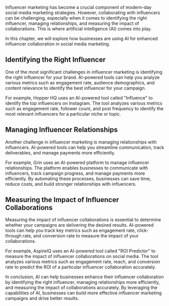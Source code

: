 
Influencer marketing has become a crucial component of modern-day social media marketing strategies. However, collaborating with influencers can be challenging, especially when it comes to identifying the right influencer, managing relationships, and measuring the impact of collaborations. This is where artificial intelligence (AI) comes into play.

In this chapter, we will explore how businesses are using AI for enhanced influencer collaboration in social media marketing.

Identifying the Right Influencer
--------------------------------

One of the most significant challenges in influencer marketing is identifying the right influencer for your brand. AI-powered tools can help you analyze various metrics such as engagement rate, audience demographics, and content relevance to identify the best influencer for your campaign.

For example, Hopper HQ uses an AI-powered tool called "Influence" to identify the top influencers on Instagram. The tool analyzes various metrics such as engagement rate, follower count, and post frequency to identify the most relevant influencers for a particular niche or topic.

Managing Influencer Relationships
---------------------------------

Another challenge in influencer marketing is managing relationships with influencers. AI-powered tools can help you streamline communication, track deliverables, and manage payments more efficiently.

For example, Grin uses an AI-powered platform to manage influencer relationships. The platform enables businesses to communicate with influencers, track campaign progress, and manage payments more efficiently. By automating these processes, businesses can save time, reduce costs, and build stronger relationships with influencers.

Measuring the Impact of Influencer Collaborations
-------------------------------------------------

Measuring the impact of influencer collaborations is essential to determine whether your campaigns are delivering the desired results. AI-powered tools can help you track key metrics such as engagement rate, click-through rate, and conversion rate to measure the impact of your collaborations.

For example, AspireIQ uses an AI-powered tool called "ROI Predictor" to measure the impact of influencer collaborations on social media. The tool analyzes various metrics such as engagement rate, reach, and conversion rate to predict the ROI of a particular influencer collaboration accurately.

In conclusion, AI can help businesses enhance their influencer collaboration by identifying the right influencer, managing relationships more efficiently, and measuring the impact of collaborations accurately. By leveraging the capabilities of AI, businesses can build more effective influencer marketing campaigns and drive better results.
